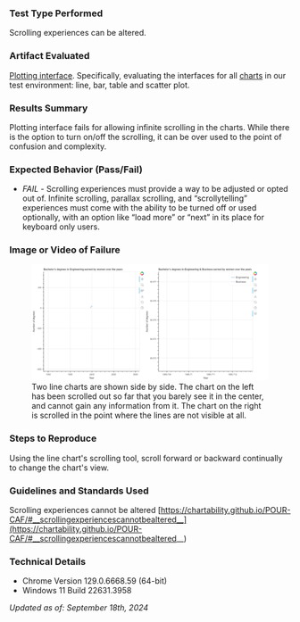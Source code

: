 ### Test Type Performed
Scrolling experiences can be altered. 

### Artifact Evaluated
[Plotting interface](https://docs.bokeh.org/en/latest/docs/user_guide/basic.html#ug-basic). Specifically, evaluating the interfaces for all [charts](https://quansight-labs.github.io/bokeh-a11y-audit/#_ts1723552414769) in our test environment: line, bar, table and scatter plot.

### Results Summary
Plotting interface fails for allowing infinite scrolling in the charts. While there is the option to turn on/off the scrolling, it can be over used to the point of confusion and complexity. 

### Expected Behavior (Pass/Fail)
- *FAIL* - Scrolling experiences must provide a way to be adjusted or opted out of. Infinite scrolling, parallax scrolling, and “scrollytelling” experiences must come with the ability to be turned off or used optionally, with an option like “load more” or “next” in its place for keyboard only users. 

### Image or Video of Failure 
<figure>
    <img width="803" alt="Two line charts are shown side by side. The chart on the left has been scrolled out so far that you barely see it in the center, and cannot gain any information from it. The chart on the right is scrolled in the point where the lines are not visible at all." src="./assets/plotting-interface_scrolling.png">
    <figcaption>Two line charts are shown side by side. The chart on the left has been scrolled out so far that you barely see it in the center, and cannot gain any information from it. The chart on the right is scrolled in the point where the lines are not visible at all.</figcaption>
</figure>


### Steps to Reproduce
Using the line chart's scrolling tool, scroll forward or backward continually to change the chart's view. 

### Guidelines and Standards Used
Scrolling experiences cannot be altered [https://chartability.github.io/POUR-CAF/#__scrollingexperiencescannotbealtered__](https://chartability.github.io/POUR-CAF/#__scrollingexperiencescannotbealtered__)

<!-- ### Related Evidence
(Added if additional evidence has already been gathered for related elements. This will not be edited retroactively, however, due to scope creep. This means that the latest issues will have the most Related Evidence listed.) -->

<!-- ### Known or Documented Issues
(If there is already a github issue created for this test or a related test, it will be listed here.) -->

### Technical Details
- Chrome Version 129.0.6668.59 (64-bit)
- Windows 11 Build 22631.3958

*Updated as of: September 18th, 2024*

<!-- ### Notes
A seasoned SR (screen reader) user could have the knowledge to navigate and explore webpages and graphs with more nuance, whether through manual mode switching, certain key shortcuts, etc. These tests are done by a sighted user with the SR’s default options and performed as if a new or beginner user is interacting with these elements. We would expect that all users could be able to navigate smoothly, regardless of experience levels. -->
